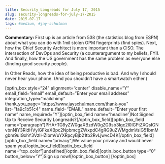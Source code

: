 ```yaml
---
title: Security Longreads for July 17, 2015
slug: security-longreads-for-july-17-2015
date: 2015-07-17
tags: #medium, #jay-schulman
---
```


**Commentary:** First up is an article from 538 (the statistics blog from ESPN) about what you can do with 1mil stolen OPM fingerprints (find spies). Next, how the Chief Security Architect is more important than a CISO. The intersection of DevOps and Security (a counterargument to my beliefs, FYI). And finally, how the US government has the same problem as everyone else (finding good security people).

In Other Reads, how the idea of being productive is bad. And why I should never hear your phone. (And you shouldn’t have a smartwatch either.)

[optin_box style=”24" alignment=”center” disable_name=”Y” email_field=”email” email_default=”Enter your email address” integration_type=”mailchimp” thank_you_page=”https://www.jayschulman.com/thank-you" list=”fa9c1b51c4" name_field=”EMAIL” name_default=”Enter your first name” name_required=”Y”][optin_box_field name=”headline”]Not Signed Up to Receive Security Longreads?[/optin_box_field][optin_box_field name=”paragraph”]PHA+TG9yZW0gaXBzdW0gZG9sb3Igc2l0IGFtZXQsIGNvbnNlY3RldHVyIGFkaXBpc2NpbmcgZWxpdC4gRG9uZWMgdmVsIG51bmMgbm9uIGxhY3VzIHZlbmVuYXRpcyBjb21tb2RvLjwvcD4K[/optin_box_field][optin_box_field name=”privacy”]We value your privacy and would never spam you[/optin_box_field][optin_box_field name=”top_color”]undefined[/optin_box_field][optin_box_button type=”0" button_below=”Y”]Sign up now![/optin_box_button] [/optin_box]
